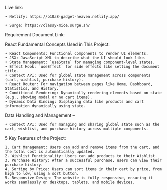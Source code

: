 Live link:

    • Netlify: https://b10a8-gadget-heaven.netlify.app/

    • Surge: https://classy-mice.surge.sh/

Requirement  Document  Link:

React Fundamental Concepts Used in This Project:

    • React Components: Functional components to render UI elements.
    • JSX: JavaScript XML to describe what the UI should look like.
    • State Management: `useState` for managing component-level states.
    • Effect Hook: `useEffect` for side effects like setting the document title.
    • Context API: Used for global state management across components (cart, wishlist, purchase history).
    • React Router: For navigation between pages like Home, Dashboard, Statistics, and History.
    • Conditional Rendering: Dynamically rendering elements based on state (e.g., showing modal or no cart items).
    • Dynamic Data Binding: Displaying data like products and cart information dynamically using state.

Data Handling and Management –

    • Context API: Used for managing and sharing global state such as the cart, wishlist, and purchase history across multiple components.

5 Key Features of the Project:

    1. Cart Management: Users can add and remove items from the cart, and the total cost is automatically updated.
    2. Wishlist Functionality: Users can add products to their Wishlist.
    3. Purchase History: After a successful purchase, users can view their purchase history.
    4. Sorting by Price: Users can sort items in their cart by price, from high to low, using a sort button.
    5. Responsive Design: The website is fully responsive, ensuring it works seamlessly on desktops, tablets, and mobile devices.